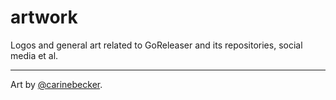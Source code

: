 # artwork

Logos and general art related to GoReleaser and its repositories, social media et al.

---

Art by [@carinebecker](https://github.com/carinebecker).
